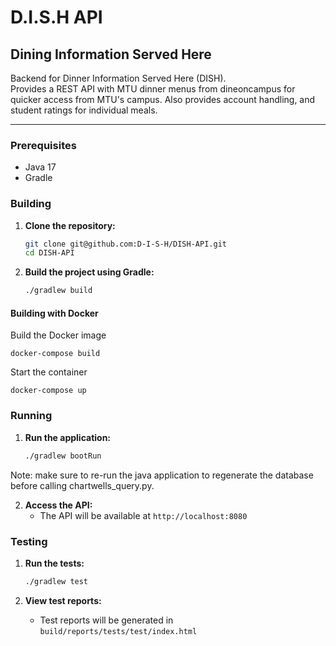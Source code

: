 # D.I.S.H API
## Dining Information Served Here

Backend for Dinner Information Served Here (DISH).  
Provides a REST API with MTU dinner menus from dineoncampus for quicker access from MTU's campus. Also provides account handling, and student ratings for individual meals.

---

### Prerequisites

- Java 17
- Gradle

### Building

1. **Clone the repository:**
    ```sh
    git clone git@github.com:D-I-S-H/DISH-API.git
    cd DISH-API
    ```

2. **Build the project using Gradle:**
    ```sh
    ./gradlew build
    ```

#### Building with Docker
Build the Docker image
```
docker-compose build
```
Start the container
```
docker-compose up
```

### Running

1. **Run the application:**
    ```sh
    ./gradlew bootRun
    ```
Note: make sure to re-run the java application to regenerate the database before calling chartwells_query.py.

2. **Access the API:**
    - The API will be available at `http://localhost:8080`

### Testing

1. **Run the tests:**
    ```sh
    ./gradlew test
    ```

2. **View test reports:**
    - Test reports will be generated in `build/reports/tests/test/index.html`
